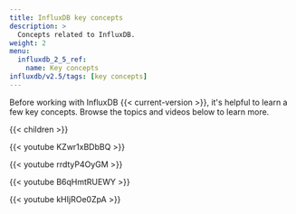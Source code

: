 ```yaml
---
title: InfluxDB key concepts
description: >
  Concepts related to InfluxDB.
weight: 2
menu:
  influxdb_2_5_ref:
    name: Key concepts
influxdb/v2.5/tags: [key concepts]
---
```


Before working with InfluxDB {{< current-version >}}, it's helpful to learn a few key concepts. Browse the topics and videos below to learn more.

{{< children >}}

{{< youtube KZwr1xBDbBQ >}}

{{< youtube rrdtyP4OyGM >}}

{{< youtube B6qHmtRUEWY >}}

{{< youtube kHIjROe0ZpA >}}
